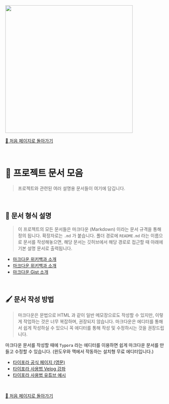 <img src="https://i.imgur.com/R2wksCG.png" width="400"/>

<br/>

[🧲 처음 페이지로 돌아가기](https://github.com/AhaOfficial/nuxt-template)

<br/>

# 📑 프로젝트 문서 모음

> 프로젝트와 관련된 여러 설명용 문서들이 여기에 담깁니다.

<br/>

## 📝 문서 형식 설명

> 이 프로젝트의 모든 문서들은 마크다운 (Markdown) 이라는 문서 규격을 통해 정의 됩니다. 확장자로는 `.md` 가 붙습니다. 폴더 경로에 `README.md` 라는 이름으로 문서를 작성해놓으면, 해당 문서는 깃허브에서 해당 경로로 접근할 때 아래에 기본 설명 문서로 출력됩니다.

- [마크다운 위키백과 소개](https://ko.wikipedia.org/wiki/%EB%A7%88%ED%81%AC%EB%8B%A4%EC%9A%B4)
- [마크다운 위키백과 소개](https://namu.wiki/w/%EB%A7%88%ED%81%AC%EB%8B%A4%EC%9A%B4)
- [마크다운 Gist 소개](https://gist.github.com/ihoneymon/652be052a0727ad59601)

<br/>

## 🖌 문서 작성 방법

> 마크다운은 문법으로 HTML 과 같이 일반 메모장으로도 작성할 수 있지만, 이렇게 작업하는 것은 너무 복잡하며, 권장되지 않습니다. 마크다운은 에디터를 통해서 쉽게 작성하실 수 있으니 꼭 에디터를 통해 작성 및 수정하시는 것을 권장드립니다.

마크다운 문서를 작성할 때에 `Typora` 라는 에디터를 이용하면 쉽게 마크다운 문서를 만들고 수정할 수 있습니다. (윈도우와 맥에서 작동하는 설치형 무료 에디터입니다.)

- [타이포라 공식 페이지 (영문)](https://typora.io/)
- [타이포라 사용법 Velog 강좌](https://velog.io/@hidaehyunlee/Typora%EB%A7%88%ED%81%AC%EB%8B%A4%EC%9A%B4-%EC%97%90%EB%94%94%ED%84%B0-%EC%82%AC%EC%9A%A9%EB%B2%95)
- [타이포라 사용법 유튜브 예시](https://youtu.be/0mdRlG4brEM)

<br/>

[🧲 처음 페이지로 돌아가기](https://github.com/AhaOfficial/nuxt-template)

